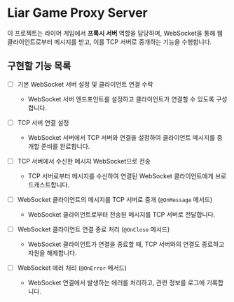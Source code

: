# Liar Game Proxy Server
이 프로젝트는 라이어 게임에서 **프록시 서버** 역할을 담당하며, WebSocket을 통해 웹 클라이언트로부터 메시지를 받고, 이를 TCP 서버로 중개하는 기능을 수행합니다.
## 구현할 기능 목록
- [ ] 기본 WebSocket 서버 설정 및 클라이언트 연결 수락
    - WebSocket 서버 엔드포인트를 설정하고 클라이언트가 연결할 수 있도록 구성합니다.

- [ ] TCP 서버 연결 설정
    - WebSocket 서버에서 TCP 서버와 연결을 설정하여 클라이언트 메시지를 중개할 준비를 완료합니다.

- [ ] TCP 서버에서 수신한 메시지 WebSocket으로 전송
    - TCP 서버로부터 메시지를 수신하여 연결된 WebSocket 클라이언트에게 브로드캐스트합니다.

- [ ] WebSocket 클라이언트의 메시지를 TCP 서버로 중개 (`@OnMessage` 메서드)
    - WebSocket 클라이언트로부터 전송된 메시지를 TCP 서버로 전달합니다.

- [ ] WebSocket 클라이언트 연결 종료 처리 (`@OnClose` 메서드)
    - WebSocket 클라이언트가 연결을 종료할 때, TCP 서버와의 연결도 종료하고 자원을 해제합니다.

- [ ] WebSocket 에러 처리 (`@OnError` 메서드)
    - WebSocket 연결에서 발생하는 에러를 처리하고, 관련 정보를 로그에 기록합니다.
